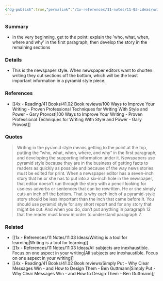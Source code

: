 ```yaml
---
{"dg-publish":true,"permalink":"/1x-references/11-notes/11-03-ideas/writing-in-the-pyramid-style-state-everything-up-front/","title":"Writing in the pyramid style - state everything up front","created":"2024-09-29T08:39:48.154+03:00","updated":"2024-09-29T10:45:30.537+03:00"}
---
```



### Summary
- In the very beginning, get to the point: explain the 'who, what, when, where and why' in the first paragraph, then develop the story in the remaining sections

### Details
- This is the newspaper style. When newspaper editors want to shorten writing they cut sections off the bottom, which will be the least important information in a pyramid style piece.

### References
- [[4x - Reading/41 Books/41.02 Book reviews/100 Ways to Improve Your Writing - Proven Professional Techniques for Writing With Style and Power - Gary Provost\|100 Ways to Improve Your Writing - Proven Professional Techniques for Writing With Style and Power - Gary Provost]]

### Quotes
> Writing in the pyramid style means getting to the point at the top, putting the “who, what, when, where, and why” in the first paragraph, and developing the supporting information under it. Newspapers use pyramid style because they are in the business of getting facts to readers as quickly as possible and because of the way news stories must be edited for print. When a newspaper editor has a seven-inch story that he or she has to put into a six-inch hole in the newspaper, that editor doesn’t run through the story with a pencil looking for useless adverbs or sentences that can be rewritten. He or she simply cuts an inch off the bottom. That is why each inch of a pyramid-style story should be less important than the inch that came before it. You should use pyramid style for any short report and for any story that might be cut. And when you do, don’t put anything in paragraph 12 that the reader must know in order to understand paragraph 7.

### Related
- [[1x - References/11 Notes/11.03 Ideas/Writing is a tool for learning\|Writing is a tool for learning]]
- [[1x - References/11 Notes/11.03 Ideas/All subjects are inexhaustible. Focus on one aspect in your writing\|All subjects are inexhaustible. Focus on one aspect in your writing]]
- [[4x - Reading/41 Books/41.02 Book reviews/Simply Put - Why Clear Messages Win - and How to Design Them - Ben Guttmann\|Simply Put - Why Clear Messages Win - and How to Design Them - Ben Guttmann]]